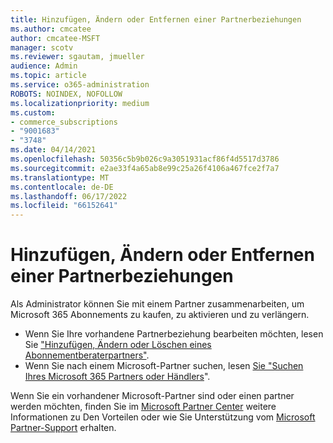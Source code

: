 ```yaml
---
title: Hinzufügen, Ändern oder Entfernen einer Partnerbeziehungen
ms.author: cmcatee
author: cmcatee-MSFT
manager: scotv
ms.reviewer: sgautam, jmueller
audience: Admin
ms.topic: article
ms.service: o365-administration
ROBOTS: NOINDEX, NOFOLLOW
ms.localizationpriority: medium
ms.custom:
- commerce_subscriptions
- "9001683"
- "3748"
ms.date: 04/14/2021
ms.openlocfilehash: 50356c5b9b026c9a3051931acf86f4d5517d3786
ms.sourcegitcommit: e2ae33f4a65ab8e99c25a26f4106a467fce2f7a7
ms.translationtype: MT
ms.contentlocale: de-DE
ms.lasthandoff: 06/17/2022
ms.locfileid: "66152641"
---
```

# <a name="add-change-or-remove-a-partner-relationship"></a>Hinzufügen, Ändern oder Entfernen einer Partnerbeziehungen

Als Administrator können Sie mit einem Partner zusammenarbeiten, um Microsoft 365 Abonnements zu kaufen, zu aktivieren und zu verlängern.

- Wenn Sie Ihre vorhandene Partnerbeziehung bearbeiten möchten, lesen Sie ["Hinzufügen, Ändern oder Löschen eines Abonnementberaterpartners"](https://docs.microsoft.com/microsoft-365/admin/misc/add-partner).
- Wenn Sie nach einem Microsoft-Partner suchen, lesen [Sie "Suchen Ihres Microsoft 365 Partners oder Händlers](https://docs.microsoft.com/microsoft-365/admin/manage/find-your-partner-or-reseller)".

Wenn Sie ein vorhandener Microsoft-Partner sind oder einen partner werden möchten, finden Sie im [Microsoft Partner Center](https://docs.microsoft.com/partner-center/overview) weitere Informationen zu Den Vorteilen oder wie Sie Unterstützung vom [Microsoft Partner-Support](https://aka.ms/partnersupport) erhalten.
